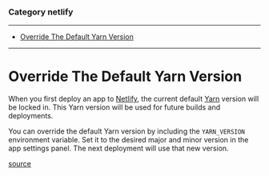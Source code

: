 ### Category netlify

---

 - [Override The Default Yarn Version](#override-the-default-yarn-version)

---

# Override The Default Yarn Version

When you first deploy an app to [Netlify](https://www.netlify.com/), the
current default [Yarn](https://yarnpkg.com/) version will be locked in. This
Yarn version will be used for future builds and deployments.

You can override the default Yarn version by including the `YARN_VERSION`
environment variable. Set it to the desired major and minor version in the app
settings panel. The next deployment will use that new version.

[source](https://community.netlify.com/t/default-yarn-version-is-now-1-17/2297)

